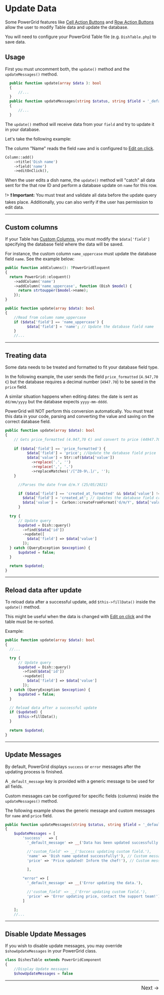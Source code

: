 # Update Data

Some PowerGrid features like [Cell Action Buttons](table/cell-action-buttons) and [Row Action Buttons](table/row-action-buttons) allow the user to modify Table data and update the database.

You will need to configure your PowerGrid Table file (e.g. `DishTable.php`) to save data.

## Usage

First you must uncomment both, the `update()` method and the `updateMessages()` method.

```php
  public function update(array $data ): bool
  {
      //...
  }
  public function updateMessages(string $status, string $field = '_default_message'): string
  {
      //...
  }
```

The `update()` method will receive data from your `field` and try to update it in your database.

Let's take the following example:

The column "Name" reads the field `name` and is configured to [Edit on click](table/cell-action-buttons?id=editonclickbool-iseditable).

```php
Column::add()
    ->title('Dish name')
    ->field('name')
    ->editOnClick(),
```

When the user edits a dish name, the `update()` method will "catch" all data sent for the that row ID and perform a database update on `name` for this row.

!> **❗ Important:** You must treat and validate all data before the update query takes place. Additionally, you can also verify if the user has permission to edit data.

---

## Custom columns

If your Table has [Custom Columns](table/add-columns?id=closure-examples), you must modify the `$data['field']` specifying the database field where the data will be saved.

For instance, the custom column `name_uppercase` must update the database field `name`. See the example below:

```php
public function addColumns(): ?PowerGridEloquent
{
  return PowerGrid::eloquent()
    ->addColumn('name')
    ->addColumn('name_uppercase', function (Dish $model) {
      return strtoupper($model->name);
    });
}

public function update(array $data): bool
{
    //Read from column name_uppercase
    if ($data['field'] == 'name_uppercase') {
          $data['field'] = 'name'; // Update the database field name
    }
    //...
```

---

## Treating data

Some data needs to be treated and formatted to fit your database field type.

In the following example, the user sends the field `price_formatted` (`4.947,70 €`) but the database requires a decimal number (`4947.70`) to be saved in the `price` field.

A similar situation happens when editing dates: the date is sent as `dd/mm/yyyy` but the database expects `yyyy-mm-dddd`.

PowerGrid will NOT perform this conversion automatically. You must treat this data in your code, parsing and converting the value and saving on the correct database field.

```php
public function update(array $data): bool
{
    // Gets price_formatted (4.947,70 €) and convert to price (44947.70).
    
    if ($data['field'] == 'price_formatted') {
          $data['field'] = 'price'; //Update the database field price
          $data['value'] = Str::of($data['value'])
            ->replace('.', '')
            ->replace(',', '.')
            ->replaceMatches('/[^Z0-9\.]/', '');
    }

      //Parses the date from d/m.Y (25/05/2021) 

      if ($data['field'] == 'created_at_formatted' && $data['value'] != '') {
        $data['field'] = 'created_at'; // Updates the database field created_at
        $data['value'] =  Carbon::createFromFormat('d/m/Y', $data['value']);
      }
      
  try {
      // Update query
      $updated = Dish::query()
        ->find($data['id'])
        ->update([
          $data['field'] => $data['value']
        ]);
  } catch (QueryException $exception) {
      $updated = false;
  }

  return $updated;
}
```

---

## Reload data after update

To reload data after a successful update, add `$this->fillData()` inside the `update()` method.

This might be useful when the data is changed with [Edit on click](table/cell-action-buttons?=editonclickbool-iseditable) and the table must be re-sorted.

Example:

```php
public function update(array $data): bool
{
  //...

  try {
      // Update query
      $updated = Dish::query()
        ->find($data['id'])
        ->update([
          $data['field'] => $data['value']
        ]);
  } catch (QueryException $exception) {
      $updated = false;
  }

  // Reload data after a successful update
  if ($updated) {
      $this->fillData();
  }
  
  return $updated;
}
```

---

## Update Messages

By default, PowerGrid displays `success` or `error` messages after the updating process is finished.

A `_default_message` key is provided with a generic message to be used for all fields.

Custom messages can be configured for specific fields (columns) inside the `updateMessages()` method.

The following example shows the generic message and custom messages for `name` and `price` field.

```php
public function updateMessages(string $status, string $field = '_default_message'): string
{
    $updateMessages = [
        'success'   => [
          '_default_message' => __('Data has been updated successfully!'),

          //'custom_field' => __('Success updating custom field.'),
          'name' => 'Dish name updated successfully!'), // Custom message for name field
          'price' => 'Price updated! Inform the chef!'), // Custom message for price field
          
          ],

        "error" => [
          '_default_message' => __('Error updating the data.'),

          //'custom_field' => __('Error updating custom field.'),
          'price' => 'Error updating price, contact the support team!'), // Custom message for price field
        ]

    ];
    //...
```

---

## Disable Update Messages

If you wish to disable update messages, you may override `$showUpdateMessages` in your PowerGrid class.

```php
class DishesTable extends PowerGridComponent
{
    //Display Update messages
    $showUpdateMessages = false
```
<hr/>
<footer style="float: right; font-size: larger">
    <span><a style="text-decoration: none;" href="#/table/queue-export">Next →</a></span>
</footer>
